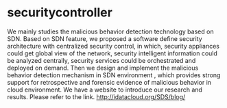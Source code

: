 # securitycontroller
  We mainly studies the malicious behavior detection technology based on SDN. Based on SDN feature, we proposed a software define security architecture with centralized security control, in which, security appliances could get global view of the network, security intelligent information could be analyzed centrally, security services could be orchestrated and deployed on demand. Then we design and implement the malicious behavior detection mechanism in SDN environment , which provides strong support for retrospective and forensic evidence of malicious behavior in cloud environment.
  We have a website to introduce our research and results. 
  Please refer to the link. http://idatacloud.org/SDS/blog/
